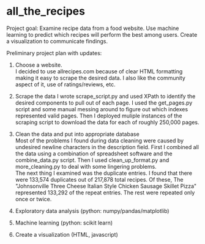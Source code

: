 

# all_the_recipes
Project goal: 
Examine recipe data from a food website. Use machine learning to predict which recipes will perform the best among users. Create a visualization to communicate findings.

Preliminary project plan with updates:
1. Choose a website.   
I decided to use allrecipes.com because of clear HTML formatting making it easy to scrape the desired data. I also like the community aspect of it, use of ratings/reviews, etc.   
2. Scrape the data
I wrote scrape_script.py and used XPath to identify the desired components to pull out of each page. I used the get_pages.py script and some manual messing around to figure out which indexes represented valid pages. Then I deployed muliple instances of the scraping script to download the data for each of roughly 250,000 pages.
3. Clean the data and put into appropriate database  
Most of the problems I found during data cleaning were caused by undesired newline characters in the description field. First I combined all the data using a combination of spreadsheet software and the combine_data.py script. Then I used clean_up_format.py and more_cleaning.py to deal with some lingering problems.  
The next thing I examined was the duplicate entries. I found that there were 133,574 duplicates out of 217,878 total recipes. Of these, The "Johnsonville Three Cheese Italian Style Chicken Sausage Skillet Pizza" represented 133,292 of the repeat entries. The rest were repeated only once or twice.  
  

4. Exploratory data analysis (python: numpy/pandas/matplotlib)
5. Machine learning (python: scikit learn)
6. Create a visualization (HTML, javascript)
